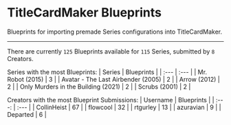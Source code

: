 # TitleCardMaker Blueprints

Blueprints for importing premade Series configurations into TitleCardMaker.

---

There are currently `125` Blueprints available for `115` Series, submitted by `8` Creators.

Series with the most Blueprints:
| Series | Blueprints |
| :--- | :--- |
| Mr. Robot (2015) | 3 |
| Avatar - The Last Airbender (2005) | 2 |
| Arrow (2012) | 2 |
| Only Murders in the Building (2021) | 2 |
| Scrubs (2001) | 2 |

Creators with the most Blueprint Submissions:
| Username | Blueprints |
| :---: | :--- |
| CollinHeist | 67 |
| flowcool | 32 |
| rtgurley | 13 |
| azuravian | 9 |
| Departed | 6 |
